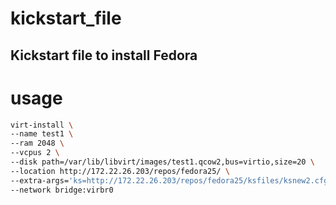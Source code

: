 # kickstart_file
## Kickstart file to install Fedora

# usage
```sh
virt-install \
--name test1 \
--ram 2048 \
--vcpus 2 \
--disk path=/var/lib/libvirt/images/test1.qcow2,bus=virtio,size=20 \
--location http://172.22.26.203/repos/fedora25/ \
--extra-args='ks=http://172.22.26.203/repos/fedora25/ksfiles/ksnew2.cfg ksdevice=ens3 ip=192.168.124.160 netmask=255.255.255.0 gateway=192.168.124.1 dns=8.8.8.8' \
--network bridge:virbr0
```
